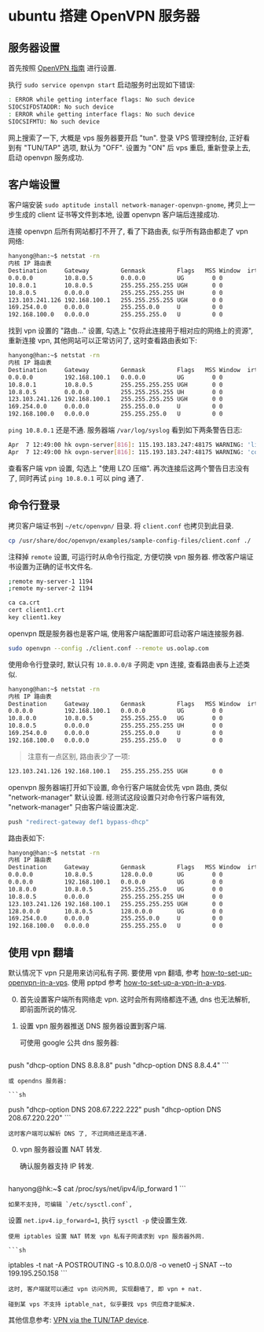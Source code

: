 ubuntu 搭建 OpenVPN 服务器
===

## 服务器设置

首先按照 [OpenVPN 指南][] 进行设置.

执行 `sudo service openvpn start` 启动服务时出现如下错误:

```sh
: ERROR while getting interface flags: No such device
SIOCSIFDSTADDR: No such device
: ERROR while getting interface flags: No such device
SIOCSIFMTU: No such device
```

网上搜索了一下, 大概是 vps 服务器要开启 "tun". 
登录 VPS 管理控制台, 正好看到有 "TUN/TAP" 选项, 默认为 "OFF".
设置为 "ON" 后 vps 重启, 重新登录上去, 启动 openvpn 服务成功.

## 客户端设置

客户端安装 `sudo aptitude install network-manager-openvpn-gnome`, 
拷贝上一步生成的 client 证书等文件到本地, 设置 openvpn 客户端后连接成功.

连接 openvpn 后所有网站都打不开了, 看了下路由表, 似乎所有路由都走了 vpn 网络:

```sh
hanyong@han:~$ netstat -rn
内核 IP 路由表
Destination     Gateway         Genmask         Flags   MSS Window  irtt Iface
0.0.0.0         10.8.0.5        0.0.0.0         UG        0 0          0 tun0
10.8.0.1        10.8.0.5        255.255.255.255 UGH       0 0          0 tun0
10.8.0.5        0.0.0.0         255.255.255.255 UH        0 0          0 tun0
123.103.241.126 192.168.100.1   255.255.255.255 UGH       0 0          0 eth0
169.254.0.0     0.0.0.0         255.255.0.0     U         0 0          0 eth0
192.168.100.0   0.0.0.0         255.255.255.0   U         0 0          0 eth0
```

找到 vpn 设置的 "路由..." 设置, 勾选上 "仅将此连接用于相对应的网络上的资源", 
重新连接 vpn, 其他网站可以正常访问了, 这时查看路由表如下:

```sh
hanyong@han:~$ netstat -rn
内核 IP 路由表
Destination     Gateway         Genmask         Flags   MSS Window  irtt Iface
0.0.0.0         192.168.100.1   0.0.0.0         UG        0 0          0 eth0
10.8.0.1        10.8.0.5        255.255.255.255 UGH       0 0          0 tun0
10.8.0.5        0.0.0.0         255.255.255.255 UH        0 0          0 tun0
123.103.241.126 192.168.100.1   255.255.255.255 UGH       0 0          0 eth0
169.254.0.0     0.0.0.0         255.255.0.0     U         0 0          0 eth0
192.168.100.0   0.0.0.0         255.255.255.0   U         0 0          0 eth0
```

`ping 10.8.0.1` 还是不通.
服务器端 `/var/log/syslog` 看到如下两条警告日志:

```sh
Apr  7 12:49:00 hk ovpn-server[816]: 115.193.183.247:48175 WARNING: 'link-mtu' is used inconsistently, local='link-mtu 1542', remote='link-mtu 1541'
Apr  7 12:49:00 hk ovpn-server[816]: 115.193.183.247:48175 WARNING: 'comp-lzo' is present in local config but missing in remote config, local='comp-lzo'
```

查看客户端 vpn 设置, 勾选上 "使用 LZO 压缩".
再次连接后这两个警告日志没有了, 同时再试 `ping 10.8.0.1` 可以 ping 通了.

## 命令行登录

拷贝客户端证书到 `~/etc/openvpn/` 目录.
将 `client.conf` 也拷贝到此目录.

```sh
cp /usr/share/doc/openvpn/examples/sample-config-files/client.conf ./
```

注释掉 `remote` 设置, 可运行时从命令行指定, 方便切换 vpn 服务器. 
修改客户端证书设置为正确的证书文件名.

```sh
;remote my-server-1 1194
;remote my-server-2 1194

ca ca.crt
cert client1.crt
key client1.key
```

openvpn 既是服务器也是客户端, 使用客户端配置即可启动客户端连接服务器.

```sh
sudo openvpn --config ./client.conf --remote us.oolap.com
```

使用命令行登录时, 默认只有 `10.8.0.0/8` 子网走 vpn 连接, 查看路由表与上述类似.

```sh
hanyong@han:~$ netstat -rn
内核 IP 路由表
Destination     Gateway         Genmask         Flags   MSS Window  irtt Iface
0.0.0.0         192.168.100.1   0.0.0.0         UG        0 0          0 eth0
10.8.0.0        10.8.0.5        255.255.255.0   UG        0 0          0 tun0
10.8.0.5        0.0.0.0         255.255.255.255 UH        0 0          0 tun0
169.254.0.0     0.0.0.0         255.255.0.0     U         0 0          0 eth0
192.168.100.0   0.0.0.0         255.255.255.0   U         0 0          0 eth0
```

>注意有一点区别, 路由表少了一项:
```sh
123.103.241.126 192.168.100.1   255.255.255.255 UGH       0 0          0 eth0
```

openvpn 服务器端打开如下设置, 
命令行客户端就会优先 vpn 路由, 类似 "network-manager" 默认设置.
经测试这段设置只对命令行客户端有效, "network-manager" 只由客户端设置决定.

```sh
push "redirect-gateway def1 bypass-dhcp"
```

路由表如下:

```sh
hanyong@han:~$ netstat -rn
内核 IP 路由表
Destination     Gateway         Genmask         Flags   MSS Window  irtt Iface
0.0.0.0         10.8.0.5        128.0.0.0       UG        0 0          0 tun0
0.0.0.0         192.168.100.1   0.0.0.0         UG        0 0          0 eth0
10.8.0.0        10.8.0.5        255.255.255.0   UG        0 0          0 tun0
10.8.0.5        0.0.0.0         255.255.255.255 UH        0 0          0 tun0
123.103.241.126 192.168.100.1   255.255.255.255 UGH       0 0          0 eth0
128.0.0.0       10.8.0.5        128.0.0.0       UG        0 0          0 tun0
169.254.0.0     0.0.0.0         255.255.0.0     U         0 0          0 eth0
192.168.100.0   0.0.0.0         255.255.255.0   U         0 0          0 eth0
```

## 使用 vpn 翻墙

默认情况下 vpn 只是用来访问私有子网.
要使用 vpn 翻墙, 参考 [how-to-set-up-openvpn-in-a-vps][].
使用 pptpd 参考 [how-to-set-up-a-vpn-in-a-vps][].

0. 首先设置客户端所有网络走 vpn. 
这时会所有网络都连不通, dns 也无法解析, 即前面所说的情况.

0. 设置 vpn 服务器推送 DNS 服务器设置到客户端.

	可使用 google 公共 dns 服务器:

	```sh
push "dhcp-option DNS 8.8.8.8"
push "dhcp-option DNS 8.8.4.4"
	```
	
	或 opendns 服务器:

	```sh
push "dhcp-option DNS 208.67.222.222"
push "dhcp-option DNS 208.67.220.220"
	```
	
	这时客户端可以解析 DNS 了, 不过网络还是连不通.

0. vpn 服务器设置 NAT 转发.

	确认服务器支持 IP 转发.

	```sh
hanyong@hk:~$ cat /proc/sys/net/ipv4/ip_forward 
1
	```

	如果不支持, 可编辑 `/etc/sysctl.conf`, 
设置 `net.ipv4.ip_forward=1`, 
执行 `sysctl -p` 使设置生效.

	使用 iptables 设置 NAT 转发 vpn 私有子网请求到 vpn 服务器外网.

	```sh
iptables -t nat -A POSTROUTING -s 10.8.0.0/8 -o venet0 -j SNAT --to 199.195.250.158
	```

	这时, 客户端就可以通过 vpn 访问外网, 实现翻墙了, 即 vpn + nat.

	碰到某 vps 不支持 iptable_nat, 似乎要找 vps 供应商才能解决.
其他信息参考: [VPN via the TUN/TAP device][].

[OpenVPN 指南]: https://help.ubuntu.com/12.04/serverguide/openvpn.html
[VPN via the TUN/TAP device]: http://wiki.openvz.org/VPN_via_the_TUN/TAP_device
[how-to-set-up-a-vpn-in-a-vps]: http://freenuts.com/how-to-set-up-a-vpn-in-a-vps/
[how-to-set-up-openvpn-in-a-vps]: http://freenuts.com/how-to-set-up-openvpn-in-a-vps/

